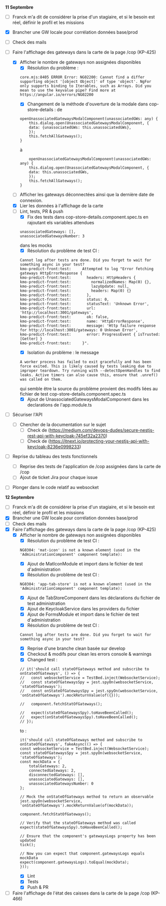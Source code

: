 **11 Septembre**
- [ ] Franck m'a dit de considérer la prise d'un stagiaire, et si le besoin est réel, définir le profil et les missions
- [x] Brancher une GW locale pour corrélation données base/prod
- [ ] Check des mails
- [ ] Faire l'affichage des gateways dans la carte de la page /cop (KP-425)
    - [x] Afficher le nombre de gateways non assignées disponibles
        - [x] Résolution du problème : 
        ```
        core.mjs:8405 ERROR Error: NG02200: Cannot find a differ supporting object '[object Object]' of type 'object'. NgFor only supports binding to Iterables, such as Arrays. Did you mean to use the keyvalue pipe? Find more at https://angular.io/errors/NG02200
        ```
        - [x] Changement de la méthode d'ouverture de la modale dans cop-store-details : 
        de
        ```
        openUnassociatedGatewaysModalComponent(unassociatedGWs: any) {
            this.dialog.open(UnassociatedGatewaysModalComponent, {
            data: {unassociatedGWs: this.unassociatedGWs},
            });
            this.fetchAllGateways();
        }
        ```
        à
        ```
            openUnassociatedGatewaysModalComponent(unassociatedGWs: any) {
            this.dialog.open(UnassociatedGatewaysModalComponent, {
            data: this.unassociatedGWs,
            });
            this.fetchAllGateways();
        }
        ```
    - [ ] Afficher les gateways déconnectées ainsi que la dernière date de connexion.
    - [x] Lier les données à l'affichage de la carte
    - [ ] Lint, tests, PR & push
        - [x] Fix des tests dans cop-store-details.component.spec.ts en rajoutant els variables attendues 
        ```
        unassociatedGateways: [],
        unassociatedGatewaysNumber: 3
        ```
        dans les mocks
        - [x] Résolution du problème de test CI :
        ```
        Cannot log after tests are done. Did you forget to wait for something async in your test?
        kmo-predict-front:test:     Attempted to log "Error fetching gateways HttpErrorResponse {
        kmo-predict-front:test:       headers: HttpHeaders {
        kmo-predict-front:test:         normalizedNames: Map(0) {},
        kmo-predict-front:test:         lazyUpdate: null,
        kmo-predict-front:test:         headers: Map(0) {}
        kmo-predict-front:test:       },
        kmo-predict-front:test:       status: 0,
        kmo-predict-front:test:       statusText: 'Unknown Error',
        kmo-predict-front:test:       url: 'http://localhost:3001/gateways',
        kmo-predict-front:test:       ok: false,
        kmo-predict-front:test:       name: 'HttpErrorResponse',
        kmo-predict-front:test:       message: 'Http failure response for http://localhost:3001/gateways: 0 Unknown Error',
        kmo-predict-front:test:       error: ProgressEvent { isTrusted: [Getter] }
        kmo-predict-front:test:     }".
        ```
        - [x] Isolation du problème : le message 
        ```
        A worker process has failed to exit gracefully and has been force exited. This is likely caused by tests leaking due to improper teardown. Try running with --detectOpenHandles to find leaks. Active timers can also cause this, ensure that .unref() was called on them.
        ```
        qui semble être la source du problème provient des modifs liées au fichier de test cop-store-details.component.spec.ts
        - [x] Ajout de UnassociatedGatewaysModalComponent dans les declarations de l'app.module.ts
- [ ] Sécuriser l'API
    - [ ] Chercher de la documentation sur le sujet
        - [ ] Check de (https://medium.com/devops-dudes/secure-nestjs-rest-api-with-keycloak-745ef32a2370)
        - [ ] Check de (https://itnext.io/protecting-your-nestjs-api-with-keycloak-8236e0998233)
- [ ] Reprise du tableau des tests fonctionnels 
    - [ ] Reprise des tests de l'application de /cop  assignées dans la carte de /cop
    - [ ] Ajout de ticket Jira pour chaque issue 
- [ ] Plonger dans le code relatif au websocket


**12 Septembre**
- [ ] Franck m'a dit de considérer la prise d'un stagiaire, et si le besoin est réel, définir le profil et les missions
- [x] Brancher une GW locale pour corrélation données base/prod
- [ ] Check des mails
- [x] Faire l'affichage des gateways dans la carte de la page /cop (KP-425)
    - [x] Afficher le nombre de gateways non assignées disponibles
        - [x] Résolution du problème de test CI :
        ```
        NG0304: 'mat-icon' is not a known element (used in the 'AdministrationComponent' component template):
        ```
        - [x] Ajout de MatIconModule et import dans le fichier de test d'administration
        - [x] Résolution du problème de test CI :
        ```
        NG0304: 'app-tab-store' is not a known element (used in the 'AdministrationComponent' component template):
        ```
        - [x] Ajout de TabStoreComponent dans les déclarations du fichier de test administration
        - [x] Ajout de KeycloakService dans les providers du fichier
        - [x] Ajout de FormsModule et import dans le fichier de test d'administration
        - [x] Résolution du problème de test CI :
        ```
        Cannot log after tests are done. Did you forget to wait for something async in your test?
        ```
        - [x] Reprise d'une branche clean basée sur develop
        - [x] Checkout & modifs pour clean les errors console & warnings
        - [x] Changed test : 
        ```
        // it('should call stateOfGateways method and subscribe to onStateOfGateways', () => {
        //   const websocketService = TestBed.inject(WebsocketService);
        //   const stateOfGatewaysSpy = jest.spyOn(websocketService, 'stateOfGateways');
        //   const onStateOfGatewaysSpy = jest.spyOn(websocketService, 'onStateOfGateways').mockReturnValue(of({}));

        //   component.fetchStatOfGateways();

        //   expect(stateOfGatewaysSpy).toHaveBeenCalled();
        //   expect(onStateOfGatewaysSpy).toHaveBeenCalled();
        // });
        ```
        to : 
        ```
        it('should call stateOfGateways method and subscribe to onStateOfGateways', fakeAsync(() => {
        const websocketService = TestBed.inject(WebsocketService);
        const stateOfGatewaysSpy = jest.spyOn(websocketService, 'stateOfGateways');
        const mockData = { 
            totalGateways: 2,
            connectedGateways: 2,
            disconnectedGateways: [],
            unassociatedGateways: [],
            unassociatedGatewaysNumber: 0
        };
        
        // Mock the onStateOfGateways method to return an observable
        jest.spyOn(websocketService, 'onStateOfGateways').mockReturnValue(of(mockData));
        
        component.fetchStatOfGateways();
        
        // Verify that the stateOfGateways method was called
        expect(stateOfGatewaysSpy).toHaveBeenCalled();
        
        // Ensure that the component's gatewaysLogs property has been updated
        tick();
        
        // Now you can expect that component.gatewaysLogs equals mockData
        expect(component.gatewaysLogs).toEqual(mockData);
        }));
        ```
        - [x] Lint
        - [x] Tests
        - [x] Push & PR
- [ ] Faire l'affichage de l'état des caisses dans la carte de la page /cop (KP-466)
